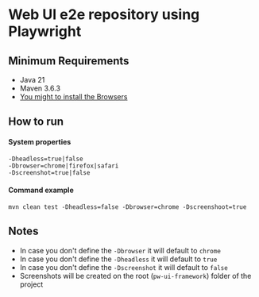 # Web UI e2e repository using Playwright

## Minimum Requirements

- Java 21
- Maven 3.6.3
- [You might to install the Browsers](https://playwright.dev/java/docs/browsers)

## How to run

#### System properties

```properties
-Dheadless=true|false
-Dbrowser=chrome|firefox|safari
-Dscreenshot=true|false
```

#### Command example 

```shell
mvn clean test -Dheadless=false -Dbrowser=chrome -Dscreenshoot=true
```

## Notes
- In case you don't define the `-Dbrowser` it will default to `chrome`
- In case you don't define the `-Dheadless` it will default to `true`
- In case you don't define the `-Dscreenshot` it will default to `false`
- Screenshots will be created on the root (`pw-ui-framework`) folder of the project